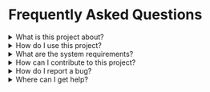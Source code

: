 # Frequently Asked Questions

<details>
<summary>What is this project about?</summary>
Practice job Job interview code challenges
</details>

<details>
<summary>How do I use this project?</summary>

Here's a simple example of how to use this project:

```javascript
const myProject = require('my-project');

// Example usage
myProject.doSomething();
```
</details>

<details>
<summary>What are the system requirements?</summary>

- Requirement 1
- Requirement 2
- Requirement 3
</details>

<details>
<summary>How can I contribute to this project?</summary>

1. Fork the repository
2. Create your feature branch
3. Commit your changes
4. Push to the branch
5. Create a new Pull Request
</details>

<details>
<summary>How do I report a bug?</summary>

If you find a bug, please create an issue with the following information:
- Description of the bug
- Steps to reproduce
- Expected behavior
- Actual behavior
- Screenshots (if applicable)
</details>

<details>
<summary>Where can I get help?</summary>

- Check out our [documentation](link-to-docs)
- Join our [community forum](link-to-forum)
- Contact support at: support@example.com
</details>

